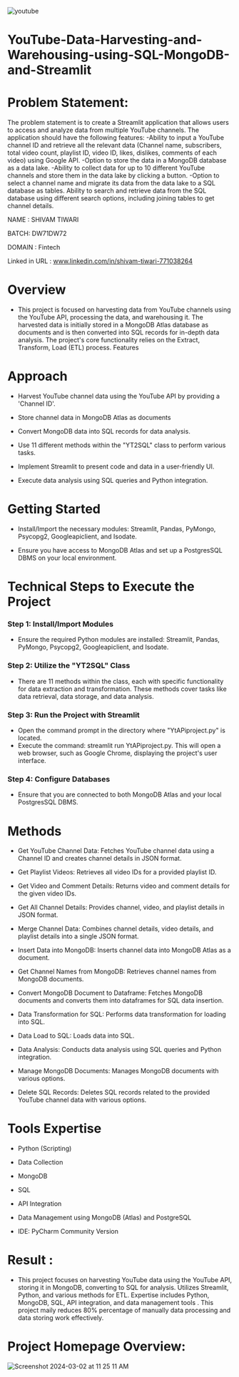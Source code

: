 
![youtube](https://github.com/Tiwarijishiv/YouTube-Data-Harvesting-and-Warehousing-using-SQL-MongoDB-and-Streamlit/assets/142329405/77fcd315-5ba8-4de1-9c92-8fa5e677548d)

# YouTube-Data-Harvesting-and-Warehousing-using-SQL-MongoDB-and-Streamlit

# Problem Statement:

The problem statement is to create a Streamlit application that allows users to access and analyze data from multiple YouTube channels. The application should have the following features:
  -Ability to input a YouTube channel ID and retrieve all the relevant data (Channel name, subscribers, total video count, playlist ID, video ID, likes, dislikes, comments of each video) using Google API.
 -Option to store the data in a MongoDB database as a data lake.
 -Ability to collect data for up to 10 different YouTube channels and store them in the data lake by clicking a button.
 -Option to select a channel name and migrate its data from the data lake to a SQL database as tables.
Ability to search and retrieve data from the SQL database using different search options, including joining tables to get channel details.


NAME : SHIVAM TIWARI

BATCH: DW71DW72

DOMAIN : Fintech

Linked in URL : www.linkedin.com/in/shivam-tiwari-771038264

# Overview

 - This project is focused on harvesting data from YouTube channels using the YouTube API, processing the data, and warehousing it. The harvested data is initially stored in a MongoDB Atlas database as documents and is then converted into SQL records for in-depth data analysis. The project's core functionality relies on the Extract, Transform, Load (ETL) process.
      Features

# Approach 

  - Harvest YouTube channel data using the YouTube API by providing a 'Channel ID'.
    
  - Store channel data in MongoDB Atlas as documents
    
  - Convert MongoDB data into SQL records for data analysis.
    
  - Use 11 different methods within the "YT2SQL" class to perform various tasks.
    
  - Implement Streamlit to present code and data in a user-friendly UI.
    
  - Execute data analysis using SQL queries and Python integration.

# Getting Started

  - Install/Import the necessary modules: Streamlit, Pandas, PyMongo, Psycopg2, Googleapiclient, and Isodate.
    
  - Ensure you have access to MongoDB Atlas and set up a PostgresSQL DBMS on your local environment.

# Technical Steps to Execute the Project

### Step 1: Install/Import Modules

   - Ensure the required Python modules are installed: Streamlit, Pandas, PyMongo, Psycopg2, Googleapiclient, and Isodate.

### Step 2: Utilize the "YT2SQL" Class

   - There are 11 methods within the class, each with specific functionality for data extraction and transformation. These methods cover tasks like data retrieval, data storage, and data analysis.

### Step 3: Run the Project with Streamlit

   - Open the command prompt in the directory where "YtAPiproject.py" is located.
   - Execute the command: streamlit run YtAPiproject.py. This will open a web browser, such as Google Chrome, displaying the project's user interface.

### Step 4: Configure Databases

   - Ensure that you are connected to both MongoDB Atlas and your local PostgresSQL DBMS.

# Methods

   - Get YouTube Channel Data: Fetches YouTube channel data using a Channel ID and creates channel details in JSON format.
     
   - Get Playlist Videos: Retrieves all video IDs for a provided playlist ID.
     
   - Get Video and Comment Details: Returns video and comment details for the given video IDs.
     
   - Get All Channel Details: Provides channel, video, and playlist details in JSON format.
     
   - Merge Channel Data: Combines channel details, video details, and playlist details into a single JSON format.
     
   - Insert Data into MongoDB: Inserts channel data into MongoDB Atlas as a document.
     
   - Get Channel Names from MongoDB: Retrieves channel names from MongoDB documents.
     
   - Convert MongoDB Document to Dataframe: Fetches MongoDB documents and converts them into dataframes for SQL data insertion.
     
   - Data Transformation for SQL: Performs data transformation for loading into SQL.
     
   - Data Load to SQL: Loads data into SQL.
     
   - Data Analysis: Conducts data analysis using SQL queries and Python integration.
     
   - Manage MongoDB Documents: Manages MongoDB documents with various options.
     
   - Delete SQL Records: Deletes SQL records related to the provided YouTube channel data with various options.

# Tools Expertise 

   - Python (Scripting)
     
   - Data Collection
     
   - MongoDB
     
   - SQL
     
   - API Integration
     
   - Data Management using MongoDB (Atlas) and PostgreSQL
     
   - IDE: PyCharm Community Version

# Result :

   - This project focuses on harvesting YouTube data using the YouTube API, storing it in MongoDB, converting to SQL for analysis. Utilizes Streamlit, Python, and various methods for ETL. Expertise includes Python, MongoDB, SQL, API integration, and data management tools . This project maily reduces 80% percentage of manually data processing and data storing work effectively.

# Project Homepage Overview:
![Screenshot 2024-03-02 at 11 25 11 AM](https://github.com/Tiwarijishiv/YouTube-Data-Harvesting-and-Warehousing-using-SQL-MongoDB-and-Streamlit/assets/142329405/5d0b0c04-943c-4f3f-9625-c3dfe81a5c8f)






